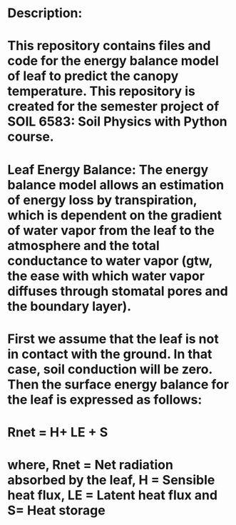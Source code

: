 # Description: 
# This repository contains files and code for the energy balance model of leaf to predict the canopy temperature. This repository is created for the semester project of SOIL 6583: Soil Physics with Python course.


# Leaf Energy Balance: The energy balance model allows an estimation of energy loss by transpiration, which is dependent on the gradient of water vapor from the leaf to the atmosphere and the total conductance to water vapor (gtw, the ease with which water vapor diffuses through stomatal pores and the boundary layer).

# First we assume that the leaf is not in contact with the ground. In that case, soil conduction will be zero. Then the surface energy balance for the leaf is expressed as follows:
# Rnet = H+ LE + S 
# where, Rnet = Net radiation absorbed by the leaf, H = Sensible heat flux, LE = Latent heat flux and S= Heat storage 

